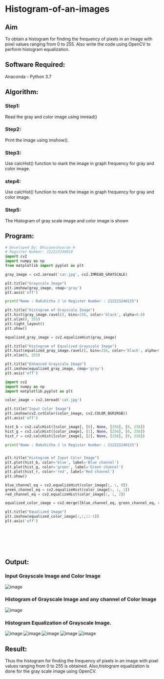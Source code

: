 # Histogram-of-an-images
## Aim
To obtain a histogram for finding the frequency of pixels in an Image with pixel values ranging from 0 to 255. Also write the code using OpenCV to perform histogram equalization.

## Software Required:
Anaconda - Python 3.7

## Algorithm:
### Step1:
Read the gray and color image using imread()

### Step2:
Print the image using imshow().



### Step3:
Use calcHist() function to mark the image in graph frequency for gray and color image.

### step4:
Use calcHist() function to mark the image in graph frequency for gray and color image.

### Step5:
The Histogram of gray scale image and color image is shown


## Program:
```python
# Developed By: Bhuvaneshwaran H
# Register Number: 212223240018
import cv2
import numpy as np
from matplotlib import pyplot as plt

gray_image = cv2.imread('car.jpg', cv2.IMREAD_GRAYSCALE)

plt.title("Grayscale Image")
plt.imshow(gray_image, cmap='gray')
plt.axis('off')

print("Name : Rakshitha J \n Register Number : 212223240135")

plt.title("Histogram of Grayscale Image")
plt.hist(gray_image.ravel(), bins=256, color='black', alpha=0.6)
plt.xlim(0, 255)
plt.tight_layout()
plt.show()

equalized_gray_image = cv2.equalizeHist(gray_image)

plt.title("Histogram of Equalized Grayscale Image")
plt.hist(equalized_gray_image.ravel(), bins=256, color='black', alpha=0.6)
plt.xlim(0, 255)

plt.title("Enhanced Grayscale Image")
plt.imshow(equalized_gray_image, cmap='gray')
plt.axis('off')

import cv2
import numpy as np
import matplotlib.pyplot as plt

color_image = cv2.imread('cat.jpg')

plt.title("Input Color Image")
plt.imshow(cv2.cvtColor(color_image, cv2.COLOR_BGR2RGB))
plt.axis('off')

hist_b = cv2.calcHist([color_image], [0], None, [256], [0, 256])
hist_g = cv2.calcHist([color_image], [1], None, [256], [0, 256])
hist_r = cv2.calcHist([color_image], [2], None, [256], [0, 256])

print("Name : Rakshitha J \n Register Number : 212223240135")


plt.title("Histogram of Input Color Image")
plt.plot(hist_b, color='blue', label='Blue channel')
plt.plot(hist_g, color='green', label='Green channel')
plt.plot(hist_r, color='red', label='Red channel')
plt.show()

blue_channel_eq = cv2.equalizeHist(color_image[:, :, 0])
green_channel_eq = cv2.equalizeHist(color_image[:, :, 1])
red_channel_eq = cv2.equalizeHist(color_image[:, :, 2])

equalized_color_image = cv2.merge([blue_channel_eq, green_channel_eq, red_channel_eq])

plt.title("Equalized Image")
plt.imshow(equalized_color_image[:,:,::-1])
plt.axis('off')








```
## Output:
### Input Grayscale Image and Color Image
![image](https://github.com/user-attachments/assets/c3949f14-2e1a-4eb1-a7e1-1c597c7f8231)




### Histogram of Grayscale Image and any channel of Color Image

![image](https://github.com/user-attachments/assets/ebfb1e8c-db26-48ce-8c0b-0e14208611d1)

### Histogram Equalization of Grayscale Image.

![image](https://github.com/user-attachments/assets/d9a0c8c0-29b0-4b63-884d-e4cffa654cb3)
![image](https://github.com/user-attachments/assets/7b0adfb4-c8c7-450e-b934-a821cbc3cac8)
![image](https://github.com/user-attachments/assets/649e65d3-7204-43f3-8025-f1565e685f12)
![image](https://github.com/user-attachments/assets/8473436f-18be-4cd6-98d4-d3aef161cbbe)
![image](https://github.com/user-attachments/assets/7680389f-a4bb-4e25-ab20-118c3ab1aeb7)




## Result: 
Thus the histogram for finding the frequency of pixels in an image with pixel values ranging from 0 to 255 is obtained. Also,histogram equalization is done for the gray scale image using OpenCV.
